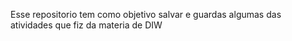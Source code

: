Esse repositorio tem como objetivo salvar e guardas algumas das atividades que fiz da materia de DIW
